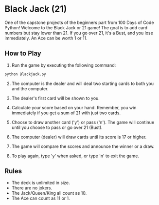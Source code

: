 
# Black Jack (21)

One of the capstone projects of the beginners part from 100 Days of Code Python!
Welcome to the Black Jack or 21 game! The goal is to add card numbers but stay lower than 21. If you go over 21, it's a Bust, and you lose immediately. An Ace can be worth 1 or 11.

## How to Play

1. Run the game by executing the following command:

```bash
python Blackjack.py
```

2. The computer is the dealer and will deal two starting cards to both you and the computer.

3. The dealer's first card will be shown to you.

4. Calculate your score based on your hand. Remember, you win immediately if you get a sum of 21 with just two cards.

5. Choose to draw another card ('y') or pass ('n'). The game will continue until you choose to pass or go over 21 (Bust).

6. The computer (dealer) will draw cards until its score is 17 or higher.

7. The game will compare the scores and announce the winner or a draw.

8. To play again, type 'y' when asked, or type 'n' to exit the game.

## Rules

- The deck is unlimited in size.
- There are no jokers.
- The Jack/Queen/King all count as 10.
- The Ace can count as 11 or 1.
